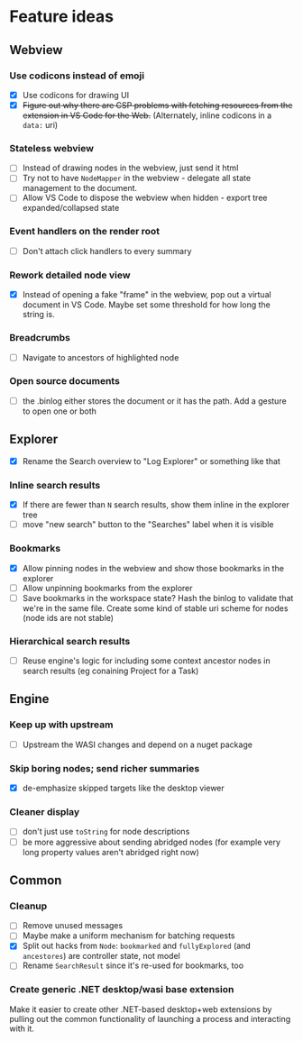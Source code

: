 # Feature ideas

## Webview

### Use codicons instead of emoji

- [x] Use codicons for drawing UI
- [x] ~~Figure out why there are CSP problems with fetching resources from the extension in VS Code for the Web.~~
   (Alternately, inline codicons in a `data:` uri)

### Stateless webview

- [ ] Instead of drawing nodes in the webview, just send it html
- [ ] Try not to have `NodeMapper` in the webview - delegate all state management to the document.
- [ ] Allow VS Code to dispose the webview when hidden - export tree expanded/collapsed state

### Event handlers on the render root

- [ ] Don't attach click handlers to every summary

### Rework detailed node view

- [x] Instead of opening a fake "frame" in the webview, pop out a virtual document in VS Code.
   Maybe set some threshold for how long the string is.

### Breadcrumbs

- [ ] Navigate to ancestors of highlighted node

### Open source documents

- [ ] the .binlog either stores the document or it has the path. Add a gesture to open one or both

## Explorer

- [x] Rename the Search overview to "Log Explorer" or something like that

### Inline search results

- [x] If there are fewer than `N` search results, show them inline in the explorer tree
- [ ] move "new search" button to the "Searches" label when it is visible

### Bookmarks

- [x] Allow pinning nodes in the webview and show those bookmarks in the explorer
- [ ] Allow unpinning bookmarks from the explorer
- [ ] Save bookmarks in the workspace state? Hash the binlog to validate that we're in the same file.
   Create some kind of stable uri scheme for nodes (node ids are not stable)

### Hierarchical search results

- [ ] Reuse engine's logic for including some context ancestor nodes in search results (eg conaining Project for a Task)

## Engine

### Keep up with upstream

- [ ] Upstream the WASI changes and depend on a nuget package

### Skip boring nodes; send richer summaries

- [x] de-emphasize skipped targets like the desktop viewer

### Cleaner display

- [ ] don't just use `toString` for node descriptions
- [ ] be more aggressive about sending abridged nodes (for example very long property values aren't abridged right now)

## Common

### Cleanup

- [ ] Remove unused messages
- [ ] Maybe make a uniform mechanism for batching requests
- [x] Split out hacks from `Node`: `bookmarked` and `fullyExplored` (and `ancestores`) are controller state, not model
- [ ] Rename `SearchResult` since it's re-used for bookmarks, too

### Create generic .NET desktop/wasi base extension

Make it easier to create other .NET-based desktop+web extensions by pulling out the common functionality of launching
a process and interacting with it.
